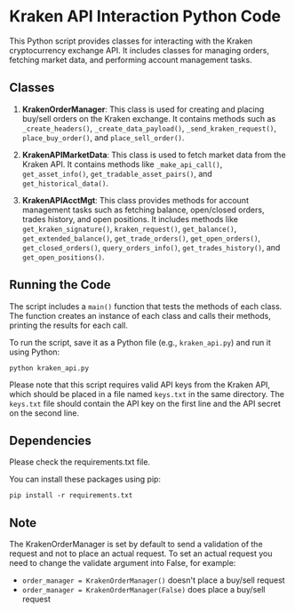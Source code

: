 # Kraken API Interaction Python Code

This Python script provides classes for interacting with the Kraken cryptocurrency exchange API. It includes classes for managing orders, fetching market data, and performing account management tasks.

## Classes

1. **KrakenOrderManager**: This class is used for creating and placing buy/sell orders on the Kraken exchange. It contains methods such as `_create_headers()`, `_create_data_payload()`, `_send_kraken_request()`, `place_buy_order()`, and `place_sell_order()`.

2. **KrakenAPIMarketData**: This class is used to fetch market data from the Kraken API. It contains methods like `_make_api_call()`, `get_asset_info()`, `get_tradable_asset_pairs()`, and `get_historical_data()`.

3. **KrakenAPIAcctMgt**: This class provides methods for account management tasks such as fetching balance, open/closed orders, trades history, and open positions. It includes methods like `get_kraken_signature()`, `kraken_request()`, `get_balance()`, `get_extended_balance()`, `get_trade_orders()`, `get_open_orders()`, `get_closed_orders()`, `query_orders_info()`, `get_trades_history()`, and `get_open_positions()`.

## Running the Code

The script includes a `main()` function that tests the methods of each class. The function creates an instance of each class and calls their methods, printing the results for each call.

To run the script, save it as a Python file (e.g., `kraken_api.py`) and run it using Python:

```
python kraken_api.py
```

Please note that this script requires valid API keys from the Kraken API, which should be placed in a file named `keys.txt` in the same directory. The `keys.txt` file should contain the API key on the first line and the API secret on the second line.

## Dependencies

Please check the requirements.txt file.

You can install these packages using pip:

```
pip install -r requirements.txt
```

## Note

The KrakenOrderManager is set by default to send a validation of the request and not to place an actual request. 
To set an actual request you need to change the validate argument into False, for example:
- `order_manager = KrakenOrderManager()` doesn't place a buy/sell request
- `order_manager = KrakenOrderManager(False)` does place a buy/sell request